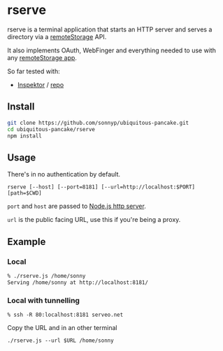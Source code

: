# rserve

rserve is a terminal application that starts an HTTP server and serves a directory via a [remoteStorage](https://remotestorage.io/) API.

It also implements OAuth, WebFinger and everything needed to use with any [remoteStorage app](https://wiki.remotestorage.io/Apps).

So far tested with:

- [Inspektor](https://inspektor.5apps.com/connect) / [repo](https://gitlab.com/skddc/inspektor)

## Install

```sh
git clone https://github.com/sonnyp/ubiquitous-pancake.git
cd ubiquitous-pancake/rserve
npm install
```

## Usage

There's in no authentication by default.

`rserve [--host] [--port=8181] [--url=http://localhost:$PORT] [path=$CWD]`

`port` and `host` are passed to [Node.js http server](https://nodejs.org/api/net.html#net_server_listen_port_host_backlog_callback).

`url` is the public facing URL, use this if you're being a proxy.

## Example

### Local

```sh
% ./rserve.js /home/sonny
Serving /home/sonny at http://localhost:8181/
```

### Local with tunnelling

```
% ssh -R 80:localhost:8181 serveo.net
```

Copy the URL and in an other terminal

```
./rserve.js --url $URL /home/sonny
```
